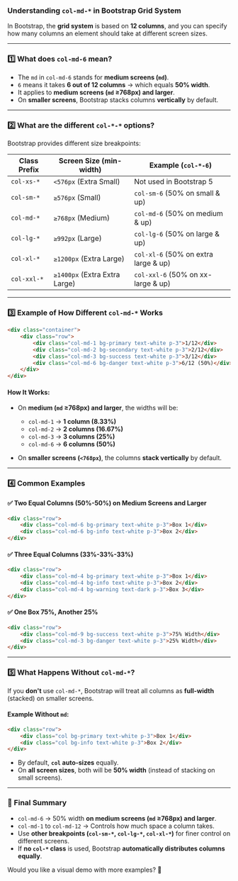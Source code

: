 ### **Understanding `col-md-*` in Bootstrap Grid System**
In Bootstrap, the **grid system** is based on **12 columns**, and you can specify how many columns an element should take at different screen sizes.

---

### **1️⃣ What does `col-md-6` mean?**
- The `md` in `col-md-6` stands for **medium screens (`md`)**.
- `6` means it takes **6 out of 12 columns** → which equals **50% width**.
- It applies to **medium screens (`md` ≥768px) and larger**.
- On **smaller screens**, Bootstrap stacks columns **vertically** by default.

---

### **2️⃣ What are the different `col-*-*` options?**
Bootstrap provides different size breakpoints:

| Class Prefix | Screen Size (min-width) | Example (`col-*-6`) |
|-------------|----------------|----------------|
| `col-xs-*`  | `<576px` (Extra Small) | Not used in Bootstrap 5 |
| `col-sm-*`  | `≥576px` (Small) | `col-sm-6` (50% on small & up) |
| `col-md-*`  | `≥768px` (Medium) | `col-md-6` (50% on medium & up) |
| `col-lg-*`  | `≥992px` (Large) | `col-lg-6` (50% on large & up) |
| `col-xl-*`  | `≥1200px` (Extra Large) | `col-xl-6` (50% on extra large & up) |
| `col-xxl-*` | `≥1400px` (Extra Extra Large) | `col-xxl-6` (50% on xx-large & up) |

---

### **3️⃣ Example of How Different `col-md-*` Works**
```html
<div class="container">
    <div class="row">
        <div class="col-md-1 bg-primary text-white p-3">1/12</div>
        <div class="col-md-2 bg-secondary text-white p-3">2/12</div>
        <div class="col-md-3 bg-success text-white p-3">3/12</div>
        <div class="col-md-6 bg-danger text-white p-3">6/12 (50%)</div>
    </div>
</div>
```

#### **How It Works:**
- On **medium (`md` ≥768px) and larger**, the widths will be:
  - `col-md-1` → **1 column (8.33%)**
  - `col-md-2` → **2 columns (16.67%)**
  - `col-md-3` → **3 columns (25%)**
  - `col-md-6` → **6 columns (50%)**

- On **smaller screens (`<768px`)**, the columns **stack vertically** by default.

---

### **4️⃣ Common Examples**
#### ✅ **Two Equal Columns (50%-50%) on Medium Screens and Larger**
```html
<div class="row">
    <div class="col-md-6 bg-primary text-white p-3">Box 1</div>
    <div class="col-md-6 bg-info text-white p-3">Box 2</div>
</div>
```

#### ✅ **Three Equal Columns (33%-33%-33%)**
```html
<div class="row">
    <div class="col-md-4 bg-primary text-white p-3">Box 1</div>
    <div class="col-md-4 bg-info text-white p-3">Box 2</div>
    <div class="col-md-4 bg-warning text-dark p-3">Box 3</div>
</div>
```

#### ✅ **One Box 75%, Another 25%**
```html
<div class="row">
    <div class="col-md-9 bg-success text-white p-3">75% Width</div>
    <div class="col-md-3 bg-danger text-white p-3">25% Width</div>
</div>
```

---

### **5️⃣ What Happens Without `col-md-*`?**
If you **don't** use `col-md-*`, Bootstrap will treat all columns as **full-width** (stacked) on smaller screens.

#### **Example Without `md`:**
```html
<div class="row">
    <div class="col bg-primary text-white p-3">Box 1</div>
    <div class="col bg-info text-white p-3">Box 2</div>
</div>
```
- By default, **`col` auto-sizes** equally.
- On **all screen sizes**, both will be **50% width** (instead of stacking on small screens).

---

### **🔹 Final Summary**
- `col-md-6` → 50% width **on medium screens (`md` ≥768px) and larger**.
- `col-md-1` to `col-md-12` → Controls how much space a column takes.
- Use **other breakpoints (`col-sm-*`, `col-lg-*`, `col-xl-*`)** for finer control on different screens.
- If **no `col-*` class** is used, Bootstrap **automatically distributes columns equally**.

Would you like a visual demo with more examples? 🚀
